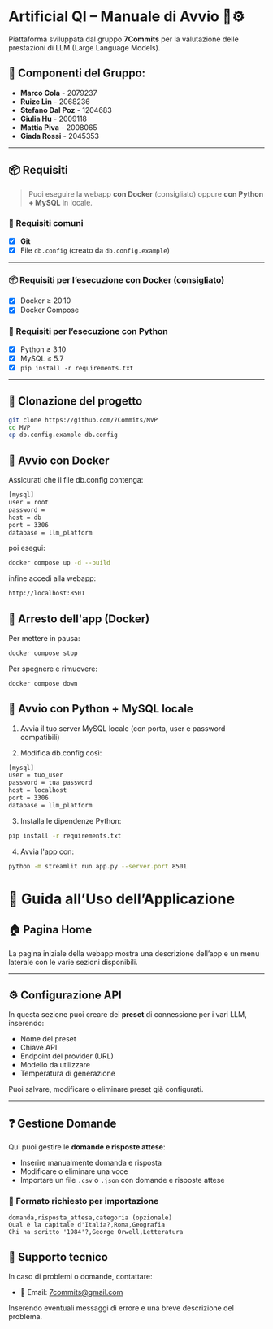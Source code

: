 # Artificial QI – Manuale di Avvio 🧠⚙️

Piattaforma sviluppata dal gruppo **7Commits** per la valutazione delle prestazioni di LLM (Large Language Models).

## 👥 Componenti del Gruppo:
- **Marco Cola** - 2079237
- **Ruize Lin** - 2068236
- **Stefano Dal Poz** - 1204683
- **Giulia Hu** - 2009118
- **Mattia Piva** - 2008065
- **Giada Rossi** - 2045353

---

## 📦 Requisiti

> Puoi eseguire la webapp **con Docker** (consigliato) oppure **con Python + MySQL** in locale.

### 🔧 Requisiti comuni

- [x] **Git**
- [x] File `db.config` (creato da `db.config.example`)

---

### 📦 Requisiti per l’**esecuzione con Docker** (consigliato)

- [x] Docker ≥ 20.10  
- [x] Docker Compose

### 🐍 Requisiti per l’**esecuzione con Python**

- [x] Python ≥ 3.10  
- [x] MySQL ≥ 5.7  
- [x] `pip install -r requirements.txt`

---

## 📁 Clonazione del progetto

```bash
git clone https://github.com/7Commits/MVP
cd MVP
cp db.config.example db.config

```

## 🐳 Avvio con Docker

Assicurati che il file db.config contenga:
```bash
[mysql]
user = root
password =
host = db
port = 3306
database = llm_platform
```

poi esegui:
```bash
docker compose up -d --build
```

infine accedi alla webapp:
```bash
http://localhost:8501
```

## 🛑 Arresto dell'app (Docker)

Per mettere in pausa:

```bash
docker compose stop
```

Per spegnere e rimuovere:

```bash
docker compose down
```

## 🐍 Avvio con Python + MySQL locale

1. Avvia il tuo server MySQL locale (con porta, user e password compatibili)

2. Modifica db.config così:
```bash
[mysql]
user = tuo_user
password = tua_password
host = localhost
port = 3306
database = llm_platform
```
3. Installa le dipendenze Python:
```bash
pip install -r requirements.txt
```

4. Avvia l'app con:
```bash
python -m streamlit run app.py --server.port 8501
```

# 🧪 Guida all’Uso dell’Applicazione

## 🏠 Pagina Home

La pagina iniziale della webapp mostra una descrizione dell’app e un menu laterale con le varie sezioni disponibili.

---

## ⚙️ Configurazione API

In questa sezione puoi creare dei **preset** di connessione per i vari LLM, inserendo:

- Nome del preset
- Chiave API
- Endpoint del provider (URL)
- Modello da utilizzare
- Temperatura di generazione

Puoi salvare, modificare o eliminare preset già configurati.

---

## ❓ Gestione Domande

Qui puoi gestire le **domande e risposte attese**:

- Inserire manualmente domanda e risposta
- Modificare o eliminare una voce
- Importare un file `.csv` o `.json` con domande e risposte attese

### 📄 Formato richiesto per importazione

```csv
domanda,risposta_attesa,categoria (opzionale)
Qual è la capitale d'Italia?,Roma,Geografia
Chi ha scritto '1984'?,George Orwell,Letteratura
```

## 💬 Supporto tecnico

In caso di problemi o domande, contattare:

- 📧 Email: [7commits@gmail.com](mailto:7commits@gmail.com)

Inserendo eventuali messaggi di errore e una breve descrizione del problema.










